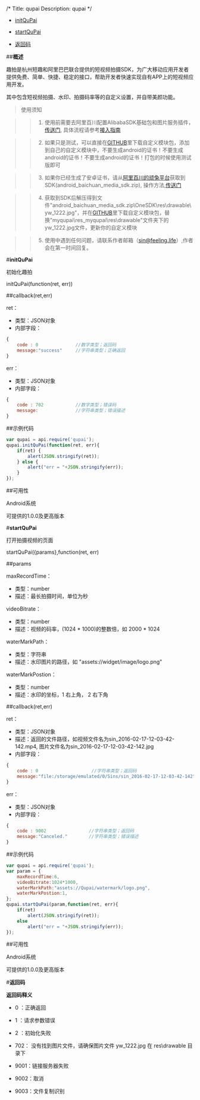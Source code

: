 /*
Title: qupai
Description: qupai
*/

* [initQuPai](#1)

* [startQuPai](#2)

* [返回码](#3)

##**概述**

趣拍是杭州短趣和阿里巴巴联合提供的短视频拍摄SDK，为广大移动应用开发者提供免费、简单、快捷、稳定的接口，帮助开发者快速实现自有APP上的短视频应用开发。

其中包含短视频拍摄、水印、拍摄码率等的自定义设置，并自带美颜功能。

>使用须知

>>1. 使用前需要去阿里百川配置AlibabaSDK基础包和图片服务插件，[传送门](http://baichuan.taobao.com), 具体流程请参考[接入指南](https://github.com/bringmehome/Qupai)

>>2. 如果只是测试，可以直接在[GITHUB](https://github.com/bringmehome/Qupai)里下载自定义模块包，添加到自己的自定义模块中，不要生成android的证书！不要生成android的证书！不要生成android的证书！打包的时候使用测试版即可

>>3. 如果你已经生成了安卓证书，请从[阿里百川的顽兔平台](http://wantu.taobao.com/space/index.htm)获取到SDK(android_baichuan_media_sdk.zip), 操作方法,[传送门](http://baichuan.taobao.com/doc2/detail.htm?articleId=102765&docType=1&treeId=38)

>>4. 获取到SDK后解压得到文件"android_baichuan_media_sdk.zip\OneSDK\res\drawable\yw_1222.jpg"，并在[GITHUB](https://github.com/bringmehome/Qupai)里下载自定义模块包，替换"myqupai\res_myqupai\res\drawable"文件夹下的yw_1222.jpg文件，更新你的自定义模块

>>5. 使用中遇到任何问题，请联系作者邮箱（sin@feeling.life）,作者会在第一时间回复。

#**initQuPai**<div id="1"></div>

初始化趣拍

initQuPai(function(ret, err))

##callback(ret,err)

ret：

- 类型：JSON对象
- 内部字段：

```js
{
    code : 0              //数字类型；返回码
    message:"success"     //字符串类型；正确返回
}
```

err：

- 类型：JSON对象
- 内部字段：

```js
{
    code : 702            //数字类型；错误码
    message:              //字符串类型；错误描述
}
```

##示例代码

```js
var qupai = api.require('qupai');
qupai.initQuPai(function(ret, err){
    if(ret) {
        alert(JSON.stringify(ret));
    } else {
        alert("err = "+JSON.stringify(err));
    }
});
```

##可用性

Android系统

可提供的1.0.0及更高版本


#**startQuPai**<div id="2"></div>

打开拍摄视频的页面

startQuPai({params},function(ret, err)

##params

maxRecordTime：

- 类型：number
- 描述：最长拍摄时间，单位为秒

videoBitrate：

- 类型：number
- 描述：视频的码率，(1024 * 1000)的整数倍，如 2000 * 1024

waterMarkPath：

- 类型：字符串
- 描述：水印图片的路径，如 "assets://widget/image/logo.png"

waterMarkPostion：

- 类型：number
- 描述：水印的坐标，1 右上角， 2 右下角

##callback(ret,err)

ret：

- 类型：JSON对象
- 描述：返回的文件路径，如视频文件名为sin_2016-02-17-12-03-42-142.mp4, 图片文件名为sin_2016-02-17-12-03-42-142.jpg
- 内部字段：

```js
{
    code : 0                    //字符串类型；返回码
    message:"file:/storage/emulated/0/Sins/sin_2016-02-17-12-03-42-142"    //字符串类型；文件路径
}
```

err：

- 类型：JSON对象
- 内部字段：

```js
{
    code : 9002                //字符串类型；返回码
    message:"Canceled."        //字符串类型；错误描述
}
```

##示例代码

```js
var qupai = api.require('qupai'); 
var param = {
    maxRecordTime:6,
    videoBitrate:1024*1000,
    waterMarkPath:"assets://Qupai/watermark/logo.png",
    waterMarkPostion:1,
}; 
qupai.startQuPai(param,function(ret, err){
    if(ret)
        alert(JSON.stringify(ret));
    else
        alert("err = "+JSON.stringify(err));
});
```


##可用性

Android系统

可提供的1.0.0及更高版本


#**返回码**<div id="3"></div>

**返回码释义**

- 0 ：正确返回

- 1 ：请求参数错误

- 2 ：初始化失败

- 702： 没有找到图片文件，请确保图片文件 yw_1222.jpg 在 res\drawable 目录下

- 9001：链接服务器失败

- 9002：取消

- 9003：文件复制识别